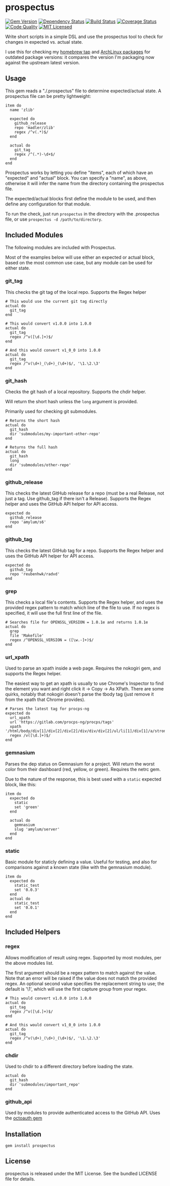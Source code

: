 prospectus
=========

[![Gem Version](https://img.shields.io/gem/v/prospectus.svg)](https://rubygems.org/gems/prospectus)
[![Dependency Status](https://img.shields.io/gemnasium/akerl/prospectus.svg)](https://gemnasium.com/akerl/prospectus)
[![Build Status](https://img.shields.io/circleci/project/akerl/prospectus.svg)](https://circleci.com/gh/akerl/prospectus)
[![Coverage Status](https://img.shields.io/codecov/c/github/akerl/prospectus.svg)](https://codecov.io/github/akerl/prospectus)
[![Code Quality](https://img.shields.io/codacy/36b84b3bc7b24cd4991c4753f7788850.svg)](https://www.codacy.com/app/akerl/prospectus)
[![MIT Licensed](https://img.shields.io/badge/license-MIT-green.svg)](https://tldrlegal.com/license/mit-license)

Write short scripts in a simple DSL and use the prospectus tool to check for changes in expected vs. actual state.

I use this for checking my [homebrew tap](https://github.com/halyard/homebrew-formulae) and [ArchLinux packages](https://github.com/amylum) for outdated package versions: it compares the version I'm packaging now against the upstream latest version.

## Usage

This gem reads a "./.prospectus" file to determine expected/actual state. A prospectus file can be pretty lightweight:

```
item do
  name 'zlib'

  expected do
    github_release
    repo 'madler/zlib'
    regex /^v(.*)$/
  end

  actual do
    git_tag
    regex /^(.*)-\d+$/
  end
end
```

Prospectus works by letting you define "items", each of which have an "expected" and "actual" block. You can specify a "name", as above, otherwise it will infer the name from the directory containing the prospectus file.

The expected/actual blocks first define the module to be used, and then define any configuration for that module.

To run the check, just run `prospectus` in the directory with the .prospectus file, or use `prospectus -d /path/to/directory`.

## Included Modules

The following modules are included with Prospectus.

Most of the examples below will use either an expected or actual block, based on the most common use case, but any module can be used for either state.

### git_tag

This checks the git tag of the local repo. Supports the Regex helper

```
# This would use the current git tag directly
actual do
  git_tag
end
```

```
# This would convert v1.0.0 into 1.0.0
actual do
  git_tag
  regex /^v([\d.]+)$/
end
```

```
# And this would convert v1_0_0 into 1.0.0
actual do
  git_tag
  regex /^v(\d+)_(\d+)_(\d+)$/, '\1.\2.\3'
end
```

### git_hash

Checks the git hash of a local repository. Supports the chdir helper.

Will return the short hash unless the `long` argument is provided.

Primarily used for checking git submodules.

```
# Returns the short hash
actual do
  git_hash
  dir 'submodules/my-important-other-repo'
end

# Returns the full hash
actual do
  git_hash
  long
  dir 'submodules/other-repo'
end
```

### github_release

This checks the latest GitHub release for a repo (must be a real Release, not just a tag. Use github_tag if there isn't a Release). Supports the Regex helper and uses the GitHub API helper for API access.

```
expected do
  github_release
  repo 'amylum/s6'
end
```

### github_tag

This checks the latest GitHub tag for a repo. Supports the Regex helper and uses the GitHub API helper for API access.

```
expected do
  github_tag
  repo 'reubenhwk/radvd'
end
```

### grep

This checks a local file's contents. Supports the Regex helper, and uses the provided regex pattern to match which line of the file to use. If no regex is specified, it will use the full first line of the file.

```
# Searches file for OPENSSL_VERSION = 1.0.1e and returns 1.0.1e
actual do
  grep
  file 'Makefile'
  regex /^OPENSSL_VERSION = ([\w.-]+)$/
end
```

### url_xpath

Used to parse an xpath inside a web page. Requires the nokogiri gem, and supports the Regex helper.

The easiest way to get an xpath is usually to use Chrome's Inspector to find the element you want and right click it -> Copy -> As XPath. There are some quirks, notably that nokogiri doesn't parse the tbody tag (just remove it from the xpath that Chrome provides).

```
# Parses the latest tag for procps-ng
expected do
  url_xpath
  url 'https://gitlab.com/procps-ng/procps/tags'
  xpath '/html/body/div[1]/div[2]/div[2]/div/div/div[2]/ul/li[1]/div[1]/a/strong/text()'
  regex /v([\d.]+)$/
end
```

### gemnasium

Parses the dep status on Gemnasium for a project. Will return the worst color from their dashboard (red, yellow, or green). Requires the netrc gem.

Due to the nature of the response, this is best used with a `static` expected block, like this:

```
item do
  expected do
    static
    set 'green'
  end

  actual do
    gemnasium
    slug 'amylum/server'
  end
end
```

### static

Basic module for staticly defining a value. Useful for testing, and also for comparisons against a known state (like with the gemnasium module).

```
item do
  expected do
    static_test
    set '0.0.3'
  end
  actual do
    static_test
    set '0.0.1'
  end
end
```

## Included Helpers

### regex

Allows modification of result using regex. Supported by most modules, per the above modules list.

The first argument should be a regex pattern to match against the value. Note that an error will be raised if the value does not match the provided regex. An optional second value specifies the replacement string to use; the default is '\1', which will use the first capture group from your regex.

```
# This would convert v1.0.0 into 1.0.0
actual do
  git_tag
  regex /^v([\d.]+)$/
end
```

```
# And this would convert v1_0_0 into 1.0.0
actual do
  git_tag
  regex /^v(\d+)_(\d+)_(\d+)$/, '\1.\2.\3'
end
```

### chdir

Used to chdir to a different directory before loading the state.

```
actual do
  git_hash
  dir 'submodules/important_repo'
end
```

### github_api

Used by modules to provide authenticated access to the GitHub API. Uses the [octoauth gem](https://github.com/akerl/octoauth)

## Installation

    gem install prospectus

## License

prospectus is released under the MIT License. See the bundled LICENSE file for details.

